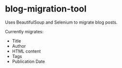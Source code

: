 # blog-migration-tool
 Uses BeautifulSoup and Selenium to migrate blog posts.
 
 Currently migrates:
 - Title
 - Author
 - HTML content
 - Tags
 - Publication Date
